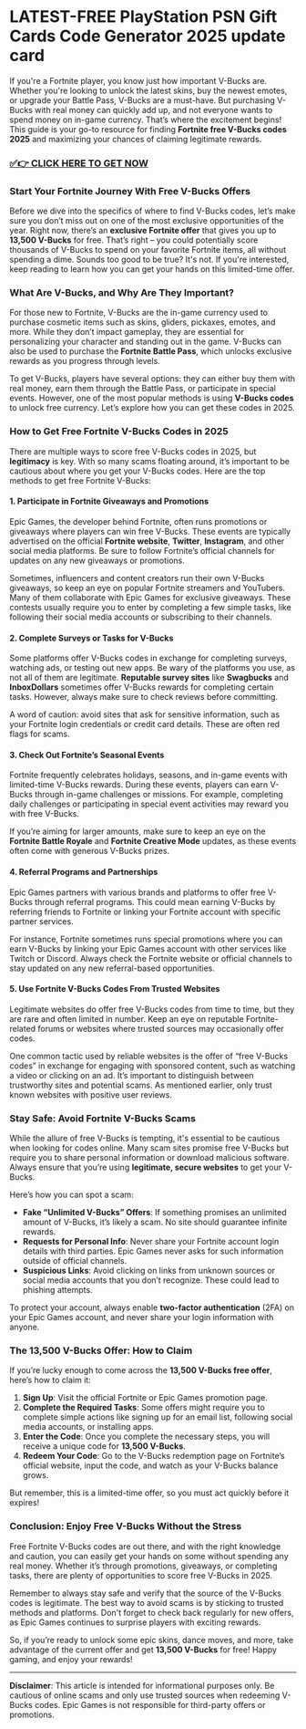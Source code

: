 # LATEST-FREE PlayStation PSN Gift Cards Code Generator 2025 update card

If you're a Fortnite player, you know just how important V-Bucks are. Whether you're looking to unlock the latest skins, buy the newest emotes, or upgrade your Battle Pass, V-Bucks are a must-have. But purchasing V-Bucks with real money can quickly add up, and not everyone wants to spend money on in-game currency. That’s where the excitement begins! This guide is your go-to resource for finding **Fortnite free V-Bucks codes 2025** and maximizing your chances of claiming legitimate rewards.

### [✅👉 CLICK HERE TO GET NOW](https://appbitly.com/vvagsha)

### Start Your Fortnite Journey With Free V-Bucks Offers

Before we dive into the specifics of where to find V-Bucks codes, let’s make sure you don’t miss out on one of the most exclusive opportunities of the year. Right now, there’s an **exclusive Fortnite offer** that gives you up to **13,500 V-Bucks** for free. That’s right – you could potentially score thousands of V-Bucks to spend on your favorite Fortnite items, all without spending a dime. Sounds too good to be true? It's not. If you're interested, keep reading to learn how you can get your hands on this limited-time offer.

### What Are V-Bucks, and Why Are They Important?

For those new to Fortnite, V-Bucks are the in-game currency used to purchase cosmetic items such as skins, gliders, pickaxes, emotes, and more. While they don’t impact gameplay, they are essential for personalizing your character and standing out in the game. V-Bucks can also be used to purchase the **Fortnite Battle Pass**, which unlocks exclusive rewards as you progress through levels.

To get V-Bucks, players have several options: they can either buy them with real money, earn them through the Battle Pass, or participate in special events. However, one of the most popular methods is using **V-Bucks codes** to unlock free currency. Let’s explore how you can get these codes in 2025.

### How to Get Free Fortnite V-Bucks Codes in 2025

There are multiple ways to score free V-Bucks codes in 2025, but **legitimacy** is key. With so many scams floating around, it’s important to be cautious about where you get your V-Bucks codes. Here are the top methods to get free Fortnite V-Bucks:

#### 1. **Participate in Fortnite Giveaways and Promotions**

Epic Games, the developer behind Fortnite, often runs promotions or giveaways where players can win free V-Bucks. These events are typically advertised on the official **Fortnite website**, **Twitter**, **Instagram**, and other social media platforms. Be sure to follow Fortnite’s official channels for updates on any new giveaways or promotions.

Sometimes, influencers and content creators run their own V-Bucks giveaways, so keep an eye on popular Fortnite streamers and YouTubers. Many of them collaborate with Epic Games for exclusive giveaways. These contests usually require you to enter by completing a few simple tasks, like following their social media accounts or subscribing to their channels.

#### 2. **Complete Surveys or Tasks for V-Bucks**

Some platforms offer V-Bucks codes in exchange for completing surveys, watching ads, or testing out new apps. Be wary of the platforms you use, as not all of them are legitimate. **Reputable survey sites** like **Swagbucks** and **InboxDollars** sometimes offer V-Bucks rewards for completing certain tasks. However, always make sure to check reviews before committing.

A word of caution: avoid sites that ask for sensitive information, such as your Fortnite login credentials or credit card details. These are often red flags for scams.

#### 3. **Check Out Fortnite’s Seasonal Events**

Fortnite frequently celebrates holidays, seasons, and in-game events with limited-time V-Bucks rewards. During these events, players can earn V-Bucks through in-game challenges or missions. For example, completing daily challenges or participating in special event activities may reward you with free V-Bucks.

If you’re aiming for larger amounts, make sure to keep an eye on the **Fortnite Battle Royale** and **Fortnite Creative Mode** updates, as these events often come with generous V-Bucks prizes.

#### 4. **Referral Programs and Partnerships**

Epic Games partners with various brands and platforms to offer free V-Bucks through referral programs. This could mean earning V-Bucks by referring friends to Fortnite or linking your Fortnite account with specific partner services.

For instance, Fortnite sometimes runs special promotions where you can earn V-Bucks by linking your Epic Games account with other services like Twitch or Discord. Always check the Fortnite website or official channels to stay updated on any new referral-based opportunities.

#### 5. **Use Fortnite V-Bucks Codes From Trusted Websites**

Legitimate websites do offer free V-Bucks codes from time to time, but they are rare and often limited in number. Keep an eye on reputable Fortnite-related forums or websites where trusted sources may occasionally offer codes.

One common tactic used by reliable websites is the offer of “free V-Bucks codes” in exchange for engaging with sponsored content, such as watching a video or clicking on an ad. It’s important to distinguish between trustworthy sites and potential scams. As mentioned earlier, only trust known websites with positive user reviews.

### Stay Safe: Avoid Fortnite V-Bucks Scams

While the allure of free V-Bucks is tempting, it's essential to be cautious when looking for codes online. Many scam sites promise free V-Bucks but require you to share personal information or download malicious software. Always ensure that you’re using **legitimate, secure websites** to get your V-Bucks.

Here’s how you can spot a scam:

- **Fake “Unlimited V-Bucks” Offers**: If something promises an unlimited amount of V-Bucks, it’s likely a scam. No site should guarantee infinite rewards.
- **Requests for Personal Info**: Never share your Fortnite account login details with third parties. Epic Games never asks for such information outside of official channels.
- **Suspicious Links**: Avoid clicking on links from unknown sources or social media accounts that you don’t recognize. These could lead to phishing attempts.

To protect your account, always enable **two-factor authentication** (2FA) on your Epic Games account, and never share your login information with anyone.

### The 13,500 V-Bucks Offer: How to Claim

If you’re lucky enough to come across the **13,500 V-Bucks free offer**, here’s how to claim it:

1. **Sign Up**: Visit the official Fortnite or Epic Games promotion page.
2. **Complete the Required Tasks**: Some offers might require you to complete simple actions like signing up for an email list, following social media accounts, or installing apps.
3. **Enter the Code**: Once you complete the necessary steps, you will receive a unique code for **13,500 V-Bucks**.
4. **Redeem Your Code**: Go to the V-Bucks redemption page on Fortnite’s official website, input the code, and watch as your V-Bucks balance grows.

But remember, this is a limited-time offer, so you must act quickly before it expires!

### Conclusion: Enjoy Free V-Bucks Without the Stress

Free Fortnite V-Bucks codes are out there, and with the right knowledge and caution, you can easily get your hands on some without spending any real money. Whether it’s through promotions, giveaways, or completing tasks, there are plenty of opportunities to score free V-Bucks in 2025.

Remember to always stay safe and verify that the source of the V-Bucks codes is legitimate. The best way to avoid scams is by sticking to trusted methods and platforms. Don't forget to check back regularly for new offers, as Epic Games continues to surprise players with exciting rewards.

So, if you’re ready to unlock some epic skins, dance moves, and more, take advantage of the current offer and get **13,500 V-Bucks** for free! Happy gaming, and enjoy your rewards!

---

**Disclaimer**: This article is intended for informational purposes only. Be cautious of online scams and only use trusted sources when redeeming V-Bucks codes. Epic Games is not responsible for third-party offers or promotions.
